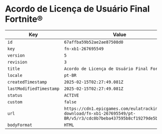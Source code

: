 # Acordo de Licença de Usuário Final Fortnite®

| Key | Value |
| --- | ----- |
| `id` | `67affba59b52ae2ae87508d0` |
| `key` | `fn-xb1-267695549` |
| `version` | `5` |
| `revision` | `3` |
| `title` | `Acordo de Licença de Usuário Final Fortnite®` |
| `locale` | `pt-BR` |
| `createdTimestamp` | `2025-02-15T02:27:49.081Z` |
| `lastModifiedTimestamp` | `2025-02-15T02:27:49.081Z` |
| `status` | `ACTIVE` |
| `custom` | `false` |
| `url` | `https://cdn1.epicgames.com/eulatracking-download/fn-xb1-267695549/pt-BR/v5/r3/cdc0b7beba437595b8cf19279de5bdee.pdf` |
| `bodyFormat` | `HTML` |
